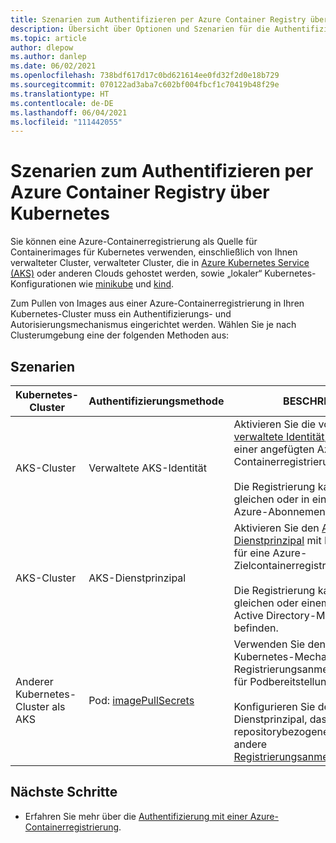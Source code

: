 ```yaml
---
title: Szenarien zum Authentifizieren per Azure Container Registry über Kubernetes
description: Übersicht über Optionen und Szenarien für die Authentifizierung bei einer Azure-Containerregistrierung über einen Kubernetes-Cluster zum Pullen von Containerimages
ms.topic: article
author: dlepow
ms.author: danlep
ms.date: 06/02/2021
ms.openlocfilehash: 738bdf617d17c0bd621614ee0fd32f2d0e18b729
ms.sourcegitcommit: 070122ad3aba7c602bf004fbcf1c70419b48f29e
ms.translationtype: HT
ms.contentlocale: de-DE
ms.lasthandoff: 06/04/2021
ms.locfileid: "111442055"
---
```

# <a name="scenarios-to-authenticate-with-azure-container-registry-from-kubernetes"></a>Szenarien zum Authentifizieren per Azure Container Registry über Kubernetes


Sie können eine Azure-Containerregistrierung als Quelle für Containerimages für Kubernetes verwenden, einschließlich von Ihnen verwalteter Cluster, verwalteter Cluster, die in [Azure Kubernetes Service (AKS)](../aks/intro-kubernetes.md) oder anderen Clouds gehostet werden, sowie „lokaler“ Kubernetes-Konfigurationen wie [minikube](https://minikube.sigs.k8s.io/) und [kind](https://kind.sigs.k8s.io/). 

Zum Pullen von Images aus einer Azure-Containerregistrierung in Ihren Kubernetes-Cluster muss ein Authentifizierungs- und Autorisierungsmechanismus eingerichtet werden. Wählen Sie je nach Clusterumgebung eine der folgenden Methoden aus:

## <a name="scenarios"></a>Szenarien

| Kubernetes-Cluster |Authentifizierungsmethode  | BESCHREIBUNG  | Beispiel | 
|---------|---------|---------|----------|
| AKS-Cluster |Verwaltete AKS-Identität    |  Aktivieren Sie die vom AKS-Kubelet [verwaltete Identität](../aks/use-managed-identity.md), um Images aus einer angefügten Azure-Containerregistrierung zu pullen.<br/><br/> Die Registrierung kann sich in dem gleichen oder in einem anderen Azure-Abonnement befinden.      | [Authentifizieren per Azure Container Registry über Azure Kubernetes Service](../aks/cluster-container-registry-integration.md?toc=/azure/container-registry/toc.json&bc=/azure/container-registry/breadcrumb/toc.json)| 
| AKS-Cluster | AKS-Dienstprinzipal     | Aktivieren Sie den [AKS-Dienstprinzipal](../aks/kubernetes-service-principal.md) mit Berechtigungen für eine Azure-Zielcontainerregistrierung.<br/><br/>Die Registrierung kann sich in dem gleichen oder einem anderen Azure Active Directory-Mandanten befinden.        | [Pullen von Images aus einer Azure-Containerregistrierung in einen AKS-Cluster in einem anderen AD-Mandanten](authenticate-aks-cross-tenant.md)
| Anderer Kubernetes-Cluster als AKS |Pod: [imagePullSecrets](https://kubernetes.io/docs/tasks/configure-pod-container/pull-image-private-registry/)   |  Verwenden Sie den allgemeinen Kubernetes-Mechanismus, um Registrierungsanmeldeinformationen für Podbereitstellungen zu verwalten.<br/><br/>Konfigurieren Sie den AD-Dienstprinzipal, das repositorybezogene Token oder andere [Registrierungsanmeldeinformationen](container-registry-authentication.md).  | [Pullen von Images aus einer Azure-Containerregistrierung in einen Kubernetes-Cluster mithilfe eines Pullgeheimnisses](container-registry-auth-kubernetes.md) | 



## <a name="next-steps"></a>Nächste Schritte

* Erfahren Sie mehr über die [Authentifizierung mit einer Azure-Containerregistrierung](container-registry-authentication.md).

